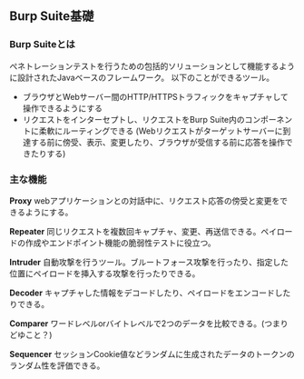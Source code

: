 ## Burp Suite基礎
### Burp Suiteとは
ぺネトレーションテストを行うための包括的ソリューションとして機能するように設計されたJavaベースのフレームワーク。
以下のことができるツール。
* ブラウザとWebサーバー間のHTTP/HTTPSトラフィックをキャプチャして操作できるようにする
* リクエストをインターセプトし、リクエストをBurp Suite内のコンポーネントに柔軟にルーティングできる
(Webリクエストがターゲットサーバーに到達する前に傍受、表示、変更したり、ブラウザが受信する前に応答を操作できたりする)

### 主な機能
**Proxy**
webアプリケーションとの対話中に、リクエスト応答の傍受と変更をできるようにする。

**Repeater**
同じリクエストを複数回キャプチャ、変更、再送信できる。ペイロードの作成やエンドポイント機能の脆弱性テストに役立つ。

**Intruder**
自動攻撃を行うツール。ブルートフォース攻撃を行ったり、指定した位置にペイロードを挿入する攻撃を行ったりできる。

**Decoder**
キャプチャした情報をデコードしたり、ペイロードをエンコードしたりできる。

**Comparer**
ワードレベルorバイトレベルで2つのデータを比較できる。(つまりどゆこと？)

**Sequencer**
セッションCookie値などランダムに生成されたデータのトークンのランダム性を評価できる。
